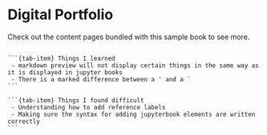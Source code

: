 # Digital Portfolio

Check out the content pages bundled with this sample book to see more.

```{tableofcontents}
```

````{tab-set}
```{tab-item} Things I learned
 - markdown preview will not display certain things in the same way as it is displayed in jupyter books
 - There is a marked difference between a ' and a `
```

```{tab-item} Things I found difficult
 - Understanding how to add reference labels
 - Making sure the syntax for adding jupyterbook elements are written correctly
```
````